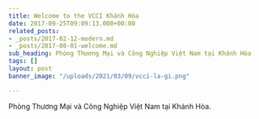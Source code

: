 ```yaml
---
title: Welcome to the VCCI Khánh Hòa
date: 2017-09-25T09:09:13.000+00:00
related_posts:
- _posts/2017-02-12-modern.md
- _posts/2017-08-01-welcome.md
sub_heading: Phòng Thương Mại và Công Nghiệp Việt Nam tại Khánh Hòa
tags: []
layout: post
banner_image: "/uploads/2021/03/09/vcci-la-gi.png"

---
```

Phòng Thương Mại và Công Nghiệp Việt Nam tại Khánh Hòa.